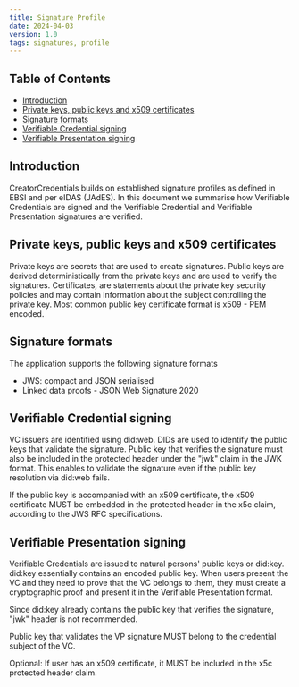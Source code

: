```yaml
---
title: Signature Profile
date: 2024-04-03
version: 1.0
tags: signatures, profile
---
```


## Table of Contents <!-- omit in toc -->

- [Introduction](#introduction)
- [Private keys, public keys and x509 certificates](#private-keys-public-keys-and-x509-certificates)
- [Signature formats](#signature-formats)
- [Verifiable Credential signing](#verifiable-credential-signing)
- [Verifiable Presentation signing](#verifiable-presentation-signing)

## Introduction

CreatorCredentials builds on established signature profiles as defined in EBSI
and per eIDAS (JAdES). In this document we summarise how Verifiable Credentials are signed
and the Verifiable Credential and Verifiable Presentation signatures are verified.

## Private keys, public keys and x509 certificates

Private keys are secrets that are used to create signatures. Public keys are
derived deterministically from the private keys and are used to verify the
signatures. Certificates, are statements about the private key security policies
and may contain information about the subject controlling the private key. Most
common public key certificate format is x509 - PEM encoded.

## Signature formats

The application supports the following signature formats

- JWS: compact and JSON serialised
- Linked data proofs - JSON Web Signature 2020

## Verifiable Credential signing

VC issuers are identified using did:web. DIDs are used to identify the public
keys that validate the signature. Public key that verifies the signature must
also be included in the protected header under the "jwk" claim in the JWK
format. This enables to validate the signature even if the public key resolution
via did:web fails.

If the public key is accompanied with an x509 certificate, the x509 certificate
MUST be embedded in the protected header in the x5c claim, according to the JWS
RFC specifications.

## Verifiable Presentation signing

Verifiable Credentials are issued to natural persons' public keys or did:key.
did:key essentially contains an encoded public key. When users present the VC
and they need to prove that the VC belongs to them, they must create a
cryptographic proof and present it in the Verifiable Presentation format.

Since did:key already contains the public key that verifies the signature, "jwk"
header is not recommended.

Public key that validates the VP signature MUST belong to the credential subject
of the VC.

Optional: If user has an x509 certificate, it MUST be included in the x5c
protected header claim.
